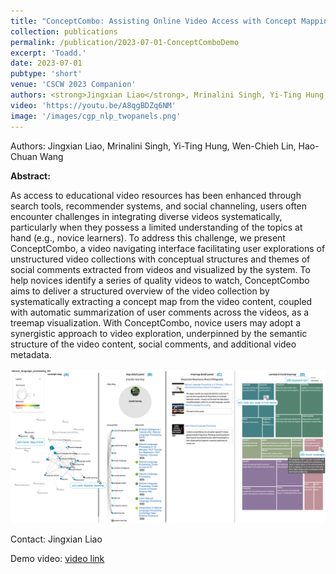 ```yaml
---
title: "ConceptCombo: Assisting Online Video Access with Concept Mapping and Social Commenting Visualizations"
collection: publications
permalink: /publication/2023-07-01-ConceptComboDemo
excerpt: 'Toadd.'
date: 2023-07-01
pubtype: 'short'
venue: 'CSCW 2023 Companion'
authors: <strong>Jingxian Liao</strong>, Mrinalini Singh, Yi-Ting Hung, Wen-Chieh Lin, Hao-Chuan Wang
video: 'https://youtu.be/A8qgBDZq6NM'
image: '/images/cgp_nlp_twopanels.png'
---
```


Authors: Jingxian Liao, Mrinalini Singh, Yi-Ting Hung, Wen-Chieh Lin, Hao-Chuan Wang

**Abstract:**

As access to educational video resources has been enhanced through search tools, recommender systems, and social channeling, users often encounter challenges in integrating diverse videos systematically, particularly when they possess a limited understanding of the topics at hand (e.g., novice learners). To address this challenge, we present ConceptCombo, a video navigating interface facilitating user explorations of unstructured video collections with conceptual structures and themes of social comments extracted from videos and visualized by the system. To help novices identify a series of quality videos to watch, ConceptCombo aims to deliver a structured overview of the video collection by systematically extracting a concept map from the video content, coupled with automatic summarization of user comments across the videos, as a treemap visualization. 
With ConceptCombo, novice users may adopt a synergistic approach to video exploration, underpinned by the semantic structure of the video content, social comments, and additional video metadata.

<img src='/images/cgp_nlp_twopanels.png'>

Contact: Jingxian Liao

Demo video: [video link](https://youtu.be/KYJLwarEnHs)